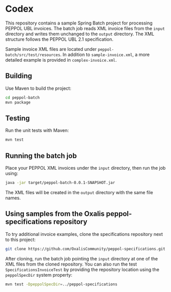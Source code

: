 # Codex

This repository contains a sample Spring Batch project for processing PEPPOL UBL invoices. The batch job reads XML invoice files from the `input` directory and writes them unchanged to the `output` directory. The XML structure follows the PEPPOL UBL 2.1 specification.

Sample invoice XML files are located under `peppol-batch/src/test/resources`. In addition to `sample-invoice.xml`, a more detailed example is provided in `complex-invoice.xml`.

## Building

Use Maven to build the project:

```bash
cd peppol-batch
mvn package
```

## Testing

Run the unit tests with Maven:

```bash
mvn test
```

## Running the batch job

Place your PEPPOL XML invoices under the `input` directory, then run the job using:

```bash
java -jar target/peppol-batch-0.0.1-SNAPSHOT.jar
```

The XML files will be created in the `output` directory with the same file names.

## Using samples from the Oxalis peppol-specifications repository

To try additional invoice examples, clone the specifications repository next to this project:

```bash
git clone https://github.com/OxalisCommunity/peppol-specifications.git
```

After cloning, run the batch job pointing the `input` directory at one of the XML files from the cloned repository. You can also run the test `SpecificationsInvoiceTest` by providing the repository location using the `peppolSpecDir` system property:

```bash
mvn test -DpeppolSpecDir=../peppol-specifications
```

